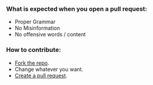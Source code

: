 ### **What is expected when you open a pull request:**
- Proper Grammar
- No Misinformation
- No offensive words / content

### **How to contribute:**
- [Fork the repo](https://github.com/Team-OptiFine/Support-Knowledge-Base/fork).
- Change whatever you want.
- [Create a pull request](https://github.com/Team-OptiFine/Support-Knowledge-Base/pulls).